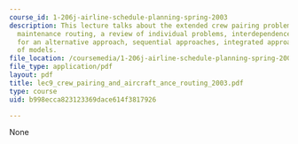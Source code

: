 ```yaml
---
course_id: 1-206j-airline-schedule-planning-spring-2003
description: This lecture talks about the extended crew pairing problem with aircraft
  maintenance routing, a review of individual problems, interdependence and motivation
  for an alternative approach, sequential approaches, integrated approaches and comparison
  of models.
file_location: /coursemedia/1-206j-airline-schedule-planning-spring-2003/b998ecca823123369dace614f3817926_lec9_crew_pairing_and_aircraft_ance_routing_2003.pdf
file_type: application/pdf
layout: pdf
title: lec9_crew_pairing_and_aircraft_ance_routing_2003.pdf
type: course
uid: b998ecca823123369dace614f3817926

---
```

None